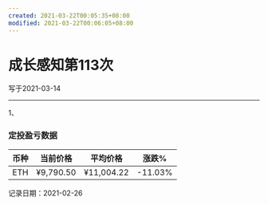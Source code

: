 ```yaml
---
created: 2021-03-22T00:05:35+08:00
modified: 2021-03-22T00:06:05+08:00
---
```


# 成长感知第113次

写于2021-03-14

-----

1、

### 定投盈亏数据

| 币种 | 当前价格 | 平均价格 |  涨跌%  |  
| :--: | :----------: | :----------: | :-----: |
| ETH  |  ¥9,790.50|   ¥11,004.22 | -11.03% | 

记录日期：2021-02-26